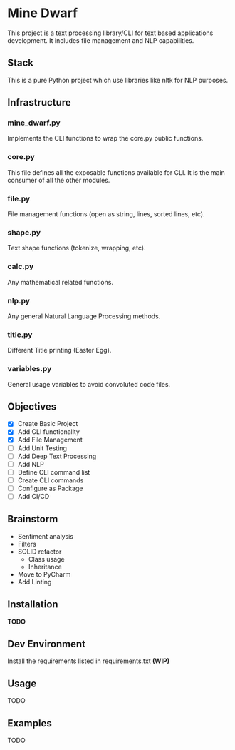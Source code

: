 # Mine Dwarf

This project is a text processing library/CLI for text based applications development. It includes file management and NLP capabilities.

## Stack

This is a pure Python project which use libraries like nltk for NLP purposes.

## Infrastructure

### mine_dwarf.py
Implements the CLI functions to wrap the core.py public functions.

### core.py
This file defines all the exposable functions available for CLI. It is the main consumer of all the other modules. 

### file.py
File management functions (open as string, lines, sorted lines, etc).

### shape.py
Text shape functions (tokenize, wrapping, etc).

### calc.py
Any mathematical related functions.

### nlp.py
Any general Natural Language Processing methods.

### title.py
Different Title printing (Easter Egg).

### variables.py
General usage variables to avoid convoluted code files.

## Objectives

- [x] Create Basic Project
- [x] Add CLI functionality
- [x] Add File Management
- [ ] Add Unit Testing
- [ ] Add Deep Text Processing
- [ ] Add NLP
- [ ] Define CLI command list
- [ ] Create CLI commands
- [ ] Configure as Package
- [ ] Add CI/CD

## Brainstorm

- Sentiment analysis
- Filters
- SOLID refactor
    - Class usage
    - Inheritance
- Move to PyCharm
- Add Linting

## Installation

**TODO**

## Dev Environment

Install the requirements listed in requirements.txt **(WIP)**

## Usage

TODO

## Examples

TODO